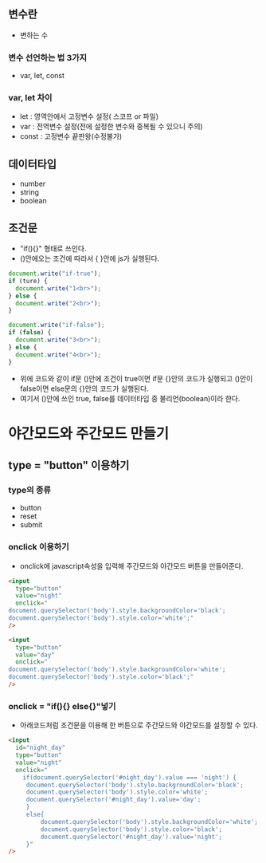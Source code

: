 ## 변수란

- 변하는 수

### 변수 선언하는 법 3가지

- var, let, const

### var, let 차이

- let : 영역안에서 고정변수 설정( 스코프 or 파일)
- var : 전역변수 설정(전에 설정한 변수와 중복될 수 있으니 주의)
- const : 고정변수 끝판왕(수정불가)

## 데이터타입

- number
- string
- boolean

## 조건문

- "if(){}" 형태로 쓰인다.
- ()안에오는 조건에 따라서 { }안에 js가 실행된다.

```javascript
document.write("if-true");
if (ture) {
  document.write("1<br>");
} else {
  document.write("2<br>");
}

document.write("if-false");
if (false) {
  document.write("3<br>");
} else {
  document.write("4<br>");
}
```

- 위에 코드와 같이 if문 ()안에 조건이 true이면 if문 {}안의 코드가 실행되고 ()안이 false이면 else문의 {}안의 코드가 실행된다.
- 여기서 ()안에 쓰인 true, false를 데이터타입 중 불리언(boolean)이라 한다.

# 야간모드와 주간모드 만들기

## type = "button" 이용하기

### type의 종류

- button
- reset
- submit

### onclick 이용하기

- onclick에 javascript속성을 입력해 주간모드와 야간모드 버튼을 만들어준다.

```html
<input
  type="button"
  value="night"
  onclick="
document.querySelector('body').style.backgroundColor='black';
document.querySelector('body').style.color='white';"
/>

<input
  type="button"
  value="day"
  onclick="
document.querySelector('body').style.backgroundColor='white';
document.querySelector('body').style.color='black';"
/>
```

### onclick = "if(){} else{}"넣기

- 아래코드처럼 조건문을 이용해 한 버튼으로 주간모드와 야간모드를 설정할 수 있다.

```html
<input
  id="night_day"
  type="button"
  value="night"
  onclick="
    if(document.querySelector('#night_day').value === 'night') {
     document.querySelector('body').style.backgroundColor='black';
     document.querySelector('body').style.color='white';
     document.querySelector('#night_day').value='day';
     }
     else{
         document.querySelector('body').style.backgroundColor='white';
         document.querySelector('body').style.color='black';
         document.querySelector('#night_day').value='night';
     }"
/>
```
